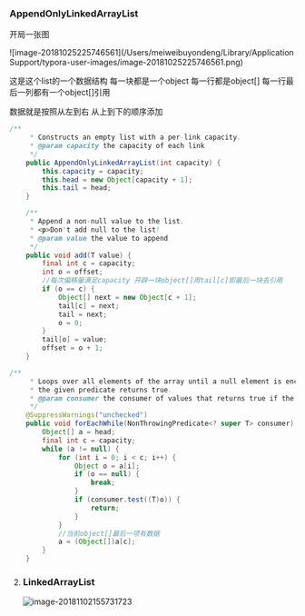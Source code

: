 ### AppendOnlyLinkedArrayList

开局一张图

![image-20181025225746561](/Users/meiweibuyondeng/Library/Application Support/typora-user-images/image-20181025225746561.png)

这是这个list的一个数据结构 每一块都是一个object  每一行都是object[] 每一行最后一列都有一个object[]引用

数据就是按照从左到右 从上到下的顺序添加

```java
/**
     * Constructs an empty list with a per-link capacity.
     * @param capacity the capacity of each link
     */
    public AppendOnlyLinkedArrayList(int capacity) {
        this.capacity = capacity;
        this.head = new Object[capacity + 1];
        this.tail = head;
    }

    /**
     * Append a non-null value to the list.
     * <p>Don't add null to the list!
     * @param value the value to append
     */
    public void add(T value) {
        final int c = capacity;
        int o = offset;
        //每次偏移量满足capacity 开辟一块object[]用tail[c]即最后一块去引用
        if (o == c) {
            Object[] next = new Object[c + 1];
            tail[c] = next;
            tail = next;
            o = 0;
        }
        tail[o] = value;
        offset = o + 1;
    }

/**
     * Loops over all elements of the array until a null element is encountered or
     * the given predicate returns true.
     * @param consumer the consumer of values that returns true if the forEach should terminate
     */
    @SuppressWarnings("unchecked")
    public void forEachWhile(NonThrowingPredicate<? super T> consumer) {
        Object[] a = head;
        final int c = capacity;
        while (a != null) {
            for (int i = 0; i < c; i++) {
                Object o = a[i];
                if (o == null) {
                    break;
                }
                if (consumer.test((T)o)) {
                    return;
                }
            }
            //当前object[]最后一项有数据 
            a = (Object[])a[c];
        }
    }
```



2. ### LinkedArrayList

   ![image-20181102155731723](/Users/meiweibuyondeng/Library/Application%20Support/typora-user-images/image-20181102155731723.png)

